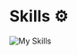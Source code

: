 # Skills ⚙️
![My Skills](https://skillicons.dev/icons?i=html,css,js,ts,react,python,docker,md,vscode)

